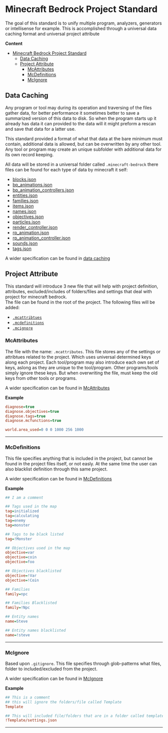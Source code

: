 # Minecraft Bedrock Project Standard

The goal of this standard is to unify multiple program, analyzers, generators or intellisense for example. This is accomplished through a universal
data caching format and universal project attribute

**Content**

- [Minecraft Bedrock Project Standard](#minecraft-bedrock-project-standard)
	- [Data Caching](#data-caching)
	- [Project Attribute](#project-attribute)
		- [McAttributes](#mcattributes)
		- [McDefinitions](#mcdefinitions)
		- [McIgnore](#mcignore)

## Data Caching

Any program or tool may during its operation and traversing of the files gather data, for better performance it sometimes better to save a summarized
version of this data to disk. So when the program starts up it already has data it can provided to the data will it might preform a rescan and save
that data for a latter use.

This standard provided a format of what that data at the bare minimum must contain, additional data is allowed, but can be overwritten by any other
tool. Any tool or program may create an unique subfolder with additional data for its own record keeping.

All data will be stored in a universal folder called `.minecraft-bedrock` there files can be found for each type of data by minecraft it self:

- [blocks.json](data%20caching/tags/version%201.0.0.md)
- [bp_animations.json](data%20caching/bp_animations/version%201.0.0.md)
- [bp_animation_controllers.json](data%20caching/bp_animation_controllers/version%201.0.0.md)
- [entities.json](data%20caching/entities/version%201.0.0.md)
- [families.json](data%20caching/families/version%201.0.0.md)
- [items.json](data%20caching/items/version%201.0.0.md)
- [names.json](data%20caching/names/version%201.0.0.md)
- [objectives.json](data%20caching/objectives/version%201.0.0.md)
- [particles.json](data%20caching/particles/version%201.0.0.md)
- [render_controller.json](data%20caching/render_controllers/version%201.0.0.md)
- [rp_animation.json](data%20caching/rp_animations/version%201.0.0.md)
- [rp_animation_controller.json](data%20caching/rp_animation_controllers/version%201.0.0.md)
- [sounds.json](data%20caching/sounds/version%201.0.0.md)
- [tags.json](data%20caching/tags/version%201.0.0.md)

A wider specification can be found in [data caching](data%20caching/data%20caching.md)

## Project Attribute

This standard will introduce 3 new file that will help with project definition, attributes, excluded/includes of folders/files and settings that deal
with project for minecraft bedrock.  
The file can be found in the root of the project. The following files will be added:

- [`.mcattribtues`](#mcattributes)
- [`.mcdefinitions`](#mcdefinitions)
- [`.mcignore`](#mcignore)

### McAttributes

The file with the name: `.mcattributes`. This file stores any of the settings or attribtues related to the project. Which uses universal determined
keys along each project. Each tool/program may also introduce each own set of keys, aslong as they are unique to the tool/program. Other
programs/tools simply ignore these keys. But when overwriting the file, must keep the old keys from other tools or programs.

A wider specification can be found in [McAttributes](McAttributes.md)

**Example**

```ini
diagnose=true
diagnose.objectives=true
diagnose.tags=true
diagnose.mcfunctions=true

world.area_used=0 0 0 1000 256 1000
```

---

### McDefinitions

This file specifies anything that is included in the project, but cannot be found in the project files itself, or not easly. At the same time the user
can also blacklist definition through this same project.

A wider specification can be found in [McDefinitions](McDefinitions.md)

**Example**

```ini
## I am a comment

## Tags used in the map
tag=initialized
tag=calculating
tag=enemy
tag=monster

## Tags to be black listed
tag=!Monster

## Objectives used in the map
objective=var
objective=coin
objective=foo

## Objectives blacklisted
objective=!Var
objective=!Coin

## Families
family=npc

## Families Blacklisted
family=!Npc

## Entity names
name=Steve

## Entity names blacklisted
name=!steve
```

---

### McIgnore

Based upon `.gitignore`. This file specifies through glob-patterns what files, folder to included/excluded from the project.

A wider specification can be found in [McIgnore](McIgnore.md)

**Example**

```ini
## This is a comment
## this will ignore the folders/file called Template
Template

## This will included file/folders that are in a folder called template and have the name and extension: settings.json
!Template/settings.json
```

---
